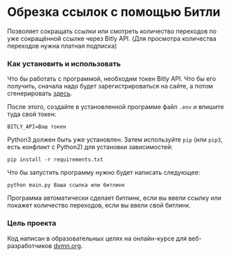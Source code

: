 # Обрезка ссылок с помощью Битли

Позволяет сокращать ссылки или смотреть количество переходов по уже сокращённой ссылке через Bitly API.
(Для просмотра количества переходов нужна платная подписка)

### Как установить и использовать

Что бы работать с программой, необходим токен Bitly API.
Что бы его получить, сначала надо будет зарегистрироваться на сайте, а потом сгенерировать [здесь](https://app.bitly.com/settings/api).

После этого, создайте в установленной программе файл `.env` и впишите туда свой токен:
```dotenv
BITLY_API=Ваш токен
```

Python3 должен быть уже установлен. 
Затем используйте `pip` (или `pip3`, есть конфликт с Python2) для установки зависимостей:
```
pip install -r requirements.txt
```

Что бы запустить программу нужно будет написать следующее:
```
python main.py Ваша ссылка или битлинк
```
Программа автоматически сделает битлинк, если вы ввели ссылку или покажет количество переходов, если вы ввели свой битлинк.
### Цель проекта

Код написан в образовательных целях на онлайн-курсе для веб-разработчиков [dvmn.org](https://dvmn.org/).

